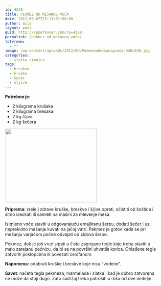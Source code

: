 ```yaml
---
id: 4228
title: PEKMEZ OD MEŠANOG VOĆA
date: 2012-09-07T15:13:01+00:00
author: mila
layout: post
guid: http://superkuvar.com/?p=4228
permalink: /pekmez-od-mešanog-voća/
totvreme:
  - ""
image: /wp-content/uploads/2012/09/Pekmezodmesanogvoća-940x198.jpg
categories:
  - slatka zimnica
tags:
  - breskve
  - kruške
  - šećer
  - šljive
---
```

**Potrebno je**:

  * 2 kilograma krušaka
  * 2 kilograma bresaka
  * 2 kg šljiva
  * 2 kg šećera

<img class="alignnone size-medium wp-image-4229" title="Pekmezodmesanogvoća" src="/wp-content/uploads/2012/09/Pekmezodmesanogvoća-e1346930647746-300x240.jpg" alt="" width="300" height="240" /> 

**Priprema**: zrele i zdrave kruške, breskve i šljive oprati, očistiti od koštica i sitno iseckati ili samleti na mašini za mlevenje mesa.

Isitnjeno voće staviti u odgovarajuću emajliranu šerpu, dodati šećer i uz neprekidno mešanje kuvati na jačoj vatri. Pekmez je gotov kada se pri mešanju varjačom počne odvajati od zidova šerpe.

Pekmez, dok je još vruć sipati u čiste zagrejane tegle koje treba staviti u malo zarejanu pećnicu, da bi se na površini uhvatila korica. Ohlađene tegle zatvoriti poklopcima ili povezati celofanom.

**Napomena**:   odabrati kruške i breskve koje nisu &#8221;vodene&#8221;.

**Savet**: načeta tegla pekmeza, marmelade i slatka i kad je dobro zatvorena ne može da stoji dugo. Zato sadržaj treba potrošiti u roku od dve nedelje.